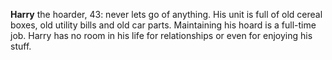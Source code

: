 **Harry** the hoarder, 43: never lets go of anything.
His unit is full of old cereal boxes, old utility bills and old car parts.
Maintaining his hoard is a full-time job.
Harry has no room in his life for relationships or even for enjoying his stuff.

<!--
Harry is like a living Mad Tea Party from Alice in Wonderland.
Every time his unit gets full, he moves to a larger one.
Having to leave this facility is an excuse for Harry to rent bigger unit somewhere else.
-->


